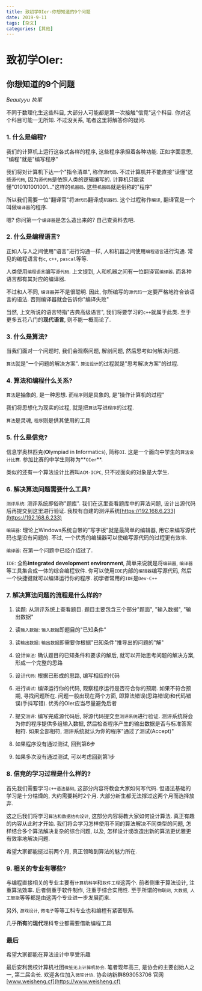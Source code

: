 ```yaml
---
title: 致初学OIer-你想知道的9个问题
date: 2019-9-11
tags: [杂文]
categories: [其他]
---
```




# 致初学OIer:

## 你想知道的9个问题

*Beautyyu 执笔*

不同于数理化生这些科目, 大部分人可能都是第一次接触"信竞"这个科目. 你对这个科目可能一无所知. 不过没关系, 笔者这里将解答你的疑问.

### 1. 什么是编程?

我们的计算机上运行这各式各样的程序, 这些程序承担着各种功能. 正如字面意思, "编程"就是"编写程序"

我们将对计算机下达一个"指令清单", 称作`源代码`. 不过计算机并不能直接"读懂"这些`源代码`, 因为`源代码`是依照人类的逻辑编写的. 计算机只能读懂"010101001001..."这样的`机器码`. 这些`机器码`就是俗称的"程序"

所以我们需要一位"翻译官"将`源代码`翻译成`机器码`. 这个过程称作`编译`, 翻译官是一个叫做`编译器`的程序.

嗯? 你问第一个`编译器`是怎么造出来的? 自己查资料去吧.

### 2. 什么是编程语言?

正如人与人之间使用"语言"进行沟通一样, 人和机器之间使用`编程语言`进行沟通. 常见的编程语言有`c`, `c++`, `pascal`等等.

人类使用`编程语言`编写`源代码`. 上文提到, 人和机器之间有一位翻译官`编译器`. 而各种语言都有其对应的编译器.

不过和人不同, `编译器`并不是很聪明. 因此, 你所编写的`源代码`一定要严格地符合该语言的语法. 否则编译器就会告诉你"编译失败"

当然, 上文所说的语言特指"古典高级语言", 我们将要学习的`c++`就属于此类. 至于更多五花八门的**现代语言**, 则不能一概而论了.

### 3. 什么是算法?

当我们面对一个问题时, 我们会观察问题, 解剖问题, 然后思考如何解决问题.

`算法`就是"一个问题的解决方案". `算法设计`的过程就是"思考解决方案"的过程.

### 4. 算法和编程什么关系?

`算法`是抽象的, 是一种思想. 而`程序`则是具象的, 是"操作计算机的过程"

我们将思想化为现实的过程, 就是把`算法`写进`程序`的过程.

`算法`是灵魂, `程序`则是供其使用的工具

### 5. 什么是信竞?

信息学奥林匹克(**O**lympiad in **I**nformatics), 简称`OI`. 这是一个面向中学生的`算法设计比赛`. 参加比赛的中学生则称为**`OIer`**. 

类似的还有一个算法设计比赛叫`ACM-ICPC`, 只不过面向的对象是大学生.

### 6. 解决算法问题需要什么工具?

`测评系统`: 测评系统即俗称"题库". 我们在这里查看题库中的算法问题, 设计出源代码后再提交到这里进行验证. 我校有自建的测评系统[https://192.168.6.233](https://192.168.6.233)

`编辑器`: 理论上Windows系统自带的"写字板"就是最简单的编辑器, 用它来编写源代码也是没有问题的. 不过, 一个优秀的编辑器可以使编写源代码的过程更有效率.

`编译器`: 在第一个问题中已经介绍过了.

`IDE`: 全称**integrated development environment**, 简单来说就是将`编辑器`, `编译器`等工具集合成一体的综合编程软件. 你可以使用`IDE`内部的`编辑器`编写源代码, 然后一个快捷键就可以编译运行你的程序. 初学者常用的`IDE`是`Dev-C++`

### 7. 解决算法问题的流程是什么样的?

1. 读题: 从测评系统上查看题目. 题目主要包含三个部分"题面", "输入数据", "输出数据"

2. 读`输入数据`: `输入数据`即题目的"已知条件"

3. 读`输出数据`: `输出数据`即需要你根据"已知条件"推导出的问题的"解"

4. 设计`算法`: 确认题目的已知条件和要求的解后, 就可以开始思考问题的解决方案, 形成一个完整的思路

5. 设计`代码`: 根据已形成的思路, 编写相应的代码

6. 进行`调试`: 编译运行你的代码, 观察程序运行是否符合你的预期. 如果不符合预期, 寻找问题所在. 问题一般出现在两个方面, 即算法错误(思路错误)和代码错误(手抖写错). 优秀的OIer应当尽量避免后者

7. 提交`测评`: 编写完成源代码后, 将源代码提交至`测评系统`进行验证. 测评系统将会为你的程序提供多组输入数据, 然后检查程序产生的输出数据是否与标准答案相符. 如果全部相符, 测评系统就认为你的程序"通过了测试(Accept)"

8. 如果程序没有通过测试, 回到第6步

9. 如果多次没有通过测试, 可以考虑回到第1步

### 8. 信竞的学习过程是什么样的?

首先我们需要学习`c++语法基础`, 这部分内容将教会大家如何写代码. 但语法基础的学习是十分枯燥的, 大约需要耗时2个月. 大部分新生都无法撑过这两个月而选择放弃.

这之后我们将学习`算法和数据结构设计`, 这部分内容将教大家如何设计算法. 真正有趣的内容从此时才开始. 我们将会学习怎样使用不同的算法解决不同类型的问题, 怎样结合多个算法解决复杂的综合问题, 以及, 怎样设计或改造出新的算法更优雅更有效率地解决问题.

希望大家都能挺过前两个月, 真正领略到算法的魅力所在.

### 9. 相关的专业有哪些?

与编程直接相关的专业主要有`计算机科学`和`软件工程`这两个. 前者侧重于算法设计, 注重算法效率. 后者侧重于软件制作, 注重于综合实用性. 至于所谓的`物联网`, `大数据`, `人工智能`等等都是由这两个专业进一步发展而来.

另外, `游戏设计`, `微电子`等等工科专业也和编程有紧密联系.

几乎**所有**的**现代**理科专业都需要借助编程工具

### 最后

希望大家都能在算法设计中享受乐趣

最后安利我校计算机社团`微笙无上计算机协会`. 笔者现年高三, 是协会的主要创始人之一, 第二届会长. 欢迎各位加入`微笙计协`. 协会纳新群893053706 官网[www.weisheng.cf](https://www.weisheng.cf)
